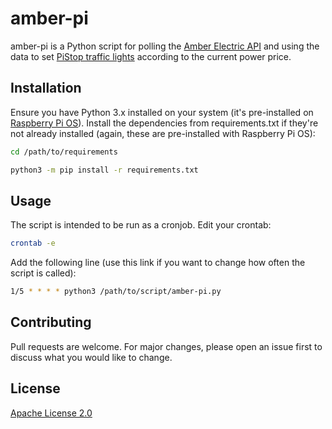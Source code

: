 # amber-pi

amber-pi is a Python script for polling the [Amber Electric API](https://app.amber.com.au/developers/) and using the data to set [PiStop traffic lights](https://github.com/PiHw/Pi-Stop/blob/master/README.md) according to the current power price.

## Installation

Ensure you have Python 3.x installed on your system (it's pre-installed on [Raspberry Pi OS](https://www.raspberrypi.org/software/)). Install the dependencies from requirements.txt if they're not already installed (again, these are pre-installed with Raspberry Pi OS):

```bash
cd /path/to/requirements

python3 -m pip install -r requirements.txt
```

## Usage

The script is intended to be run as a cronjob. Edit your crontab:

```bash
crontab -e
```

Add the following line (use this link if you want to change how often the script is called):

```bash
1/5 * * * * python3 /path/to/script/amber-pi.py
```

## Contributing
Pull requests are welcome. For major changes, please open an issue first to discuss what you would like to change.

## License
[Apache License 2.0](https://choosealicense.com/licenses/apache-2.0/)